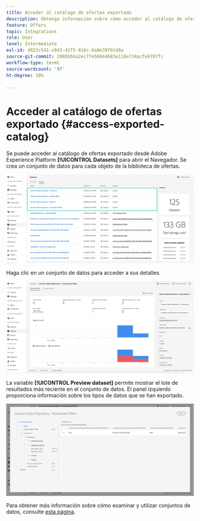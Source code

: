 ```yaml
---
title: Acceder al catálogo de ofertas exportado
description: Obtenga información sobre cómo acceder al catálogo de ofertas en Adobe Experience Platform una vez exportado
feature: Offers
topic: Integrations
role: User
level: Intermediate
exl-id: d822c541-c043-41f5-916c-6a8e39fb148a
source-git-commit: 2088b5ba2ec77e56644683e118e734acfe6707fc
workflow-type: tm+mt
source-wordcount: '97'
ht-degree: 10%

---
```


# Acceder al catálogo de ofertas exportado {#access-exported-catalog}

Se puede acceder al catálogo de ofertas exportado desde Adobe Experience Platform **[!UICONTROL Datasets]** para abrir el Navegador. Se crea un conjunto de datos para cada objeto de la biblioteca de ofertas.

![](../../assets/datasets-list.png)

Haga clic en un conjunto de datos para acceder a sus detalles.

![](../../assets/dataset-activity.png)

La variable **[!UICONTROL Preview dataset]** permite mostrar el lote de resultados más reciente en el conjunto de datos. El panel izquierdo proporciona información sobre los tipos de datos que se han exportado.

![](../../assets/dataset-preview.png)

Para obtener más información sobre cómo examinar y utilizar conjuntos de datos, consulte [esta página](../../start/get-started-datasets.md).
